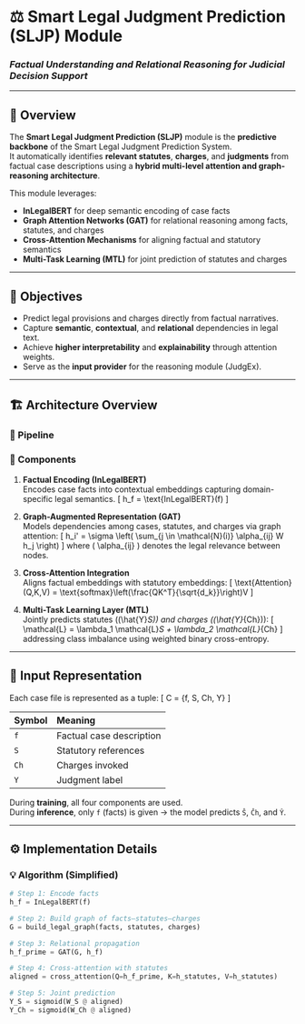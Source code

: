 # ⚖️ Smart Legal Judgment Prediction (SLJP) Module
### _Factual Understanding and Relational Reasoning for Judicial Decision Support_

---

## 🧠 Overview
The **Smart Legal Judgment Prediction (SLJP)** module is the **predictive backbone** of the Smart Legal Judgment Prediction System.  
It automatically identifies **relevant statutes**, **charges**, and **judgments** from factual case descriptions using a **hybrid multi-level attention and graph-reasoning architecture**.

This module leverages:
- **InLegalBERT** for deep semantic encoding of case facts  
- **Graph Attention Networks (GAT)** for relational reasoning among facts, statutes, and charges  
- **Cross-Attention Mechanisms** for aligning factual and statutory semantics  
- **Multi-Task Learning (MTL)** for joint prediction of statutes and charges  

---

## 🎯 Objectives
- Predict legal provisions and charges directly from factual narratives.  
- Capture **semantic**, **contextual**, and **relational** dependencies in legal text.  
- Achieve **higher interpretability** and **explainability** through attention weights.  
- Serve as the **input provider** for the reasoning module (JudgEx).  

---

## 🏗️ Architecture Overview

### 🧩 Pipeline


### 🧱 Components
1. **Factual Encoding (InLegalBERT)**  
   Encodes case facts into contextual embeddings capturing domain-specific legal semantics.
   \[
   h_f = \text{InLegalBERT}(f)
   \]

2. **Graph-Augmented Representation (GAT)**  
   Models dependencies among cases, statutes, and charges via graph attention:
   \[
   h_i' = \sigma \left( \sum_{j \in \mathcal{N}(i)} \alpha_{ij} W h_j \right)
   \]
   where \( \alpha_{ij} \) denotes the legal relevance between nodes.

3. **Cross-Attention Integration**  
   Aligns factual embeddings with statutory embeddings:
   \[
   \text{Attention}(Q,K,V) = \text{softmax}\left(\frac{QK^T}{\sqrt{d_k}}\right)V
   \]

4. **Multi-Task Learning Layer (MTL)**  
   Jointly predicts statutes (\(\hat{Y}_S\)) and charges (\(\hat{Y}_{Ch}\)):
   \[
   \mathcal{L} = \lambda_1 \mathcal{L}_S + \lambda_2 \mathcal{L}_{Ch}
   \]
   addressing class imbalance using weighted binary cross-entropy.

---

## 📘 Input Representation
Each case file is represented as a tuple:
\[
C = \{f, S, Ch, Y\}
\]

| Symbol | Meaning |
|:-------|:---------|
| `f` | Factual case description |
| `S` | Statutory references |
| `Ch` | Charges invoked |
| `Y` | Judgment label |

During **training**, all four components are used.  
During **inference**, only `f` (facts) is given → the model predicts `Ŝ`, `Ĉh`, and `Ŷ`.

---

## ⚙️ Implementation Details

### 💡 Algorithm (Simplified)
```python
# Step 1: Encode facts
h_f = InLegalBERT(f)

# Step 2: Build graph of facts–statutes–charges
G = build_legal_graph(facts, statutes, charges)

# Step 3: Relational propagation
h_f_prime = GAT(G, h_f)

# Step 4: Cross-attention with statutes
aligned = cross_attention(Q=h_f_prime, K=h_statutes, V=h_statutes)

# Step 5: Joint prediction
Y_S = sigmoid(W_S @ aligned)
Y_Ch = sigmoid(W_Ch @ aligned)

